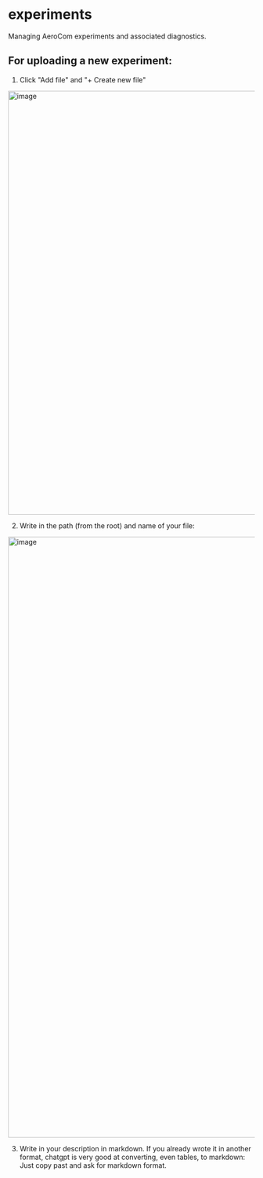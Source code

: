 # experiments
Managing AeroCom experiments and associated diagnostics.

## For uploading a new experiment:
1. Click "Add file" and "+ Create new file"
  <img width="864" alt="image" src="https://github.com/user-attachments/assets/fd0d7f4f-3b17-4a89-81d2-a30141b48dcc">

2. Write in the path (from the root) and name of your file:
<img width="1225" alt="image" src="https://github.com/user-attachments/assets/f57e5dbc-db92-49dd-ba10-942fed359a0b">


3. Write in your description in markdown. If you already wrote it in another format, chatgpt is very good at converting, even tables, to markdown: Just copy past and ask for markdown format.
